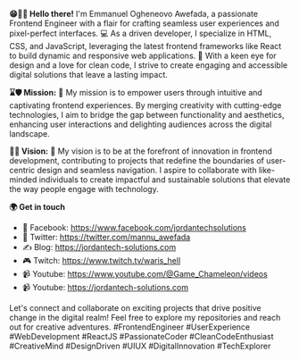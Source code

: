**😁🧬👋 Hello there!**
I'm Emmanuel Ogheneovo Awefada, a passionate Frontend Engineer with a flair for crafting seamless user experiences and pixel-perfect interfaces. 💻 As a driven developer, I specialize in HTML, CSS, and JavaScript, leveraging the latest frontend frameworks like React to build dynamic and responsive web applications. 🚀 With a keen eye for design and a love for clean code, I strive to create engaging and accessible digital solutions that leave a lasting impact.

**⌛🛡 Mission:**
🎯 My mission is to empower users through intuitive and captivating frontend experiences. By merging creativity with cutting-edge technologies, I aim to bridge the gap between functionality and aesthetics, enhancing user interactions and delighting audiences across the digital landscape.

**📎🌱 Vision:**
🌟 My vision is to be at the forefront of innovation in frontend development, contributing to projects that redefine the boundaries of user-centric design and seamless navigation. I aspire to collaborate with like-minded individuals to create impactful and sustainable solutions that elevate the way people engage with technology.

**🌍 Get in touch**
- 🔗 Facebook: https://www.facebook.com/jordantechsolutions
- 🔗 Twitter: https://twitter.com/mannu_awefada
- ✍ Blog: https://jordantech-solutions.com
- 🎮 Twitch: https://www.twitch.tv/waris_hell
- 📹 Youtube: https://www.youtube.com/@Game_Chameleon/videos
- 📹 Youtube: https://jordantech-solutions.com

Let's connect and collaborate on exciting projects that drive positive change in the digital realm! Feel free to explore my repositories and reach out for creative adventures. #FrontendEngineer #UserExperience #WebDevelopment #ReactJS #PassionateCoder #CleanCodeEnthusiast #CreativeMind #DesignDriven #UIUX #DigitalInnovation #TechExplorer
